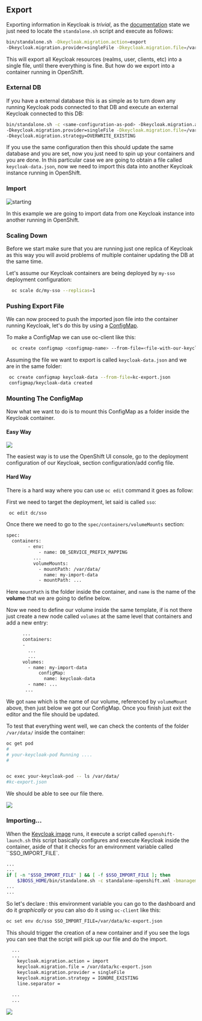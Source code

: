 ## Export

Exporting information in Keycloak is *trivial*, as the [documentation](https://www.keycloak.org/docs/2.5/server_admin/topics/export-import.html) state we just need to locate the ``standalone.sh`` script and execute as follows: 


```sh
bin/standalone.sh -Dkeycloak.migration.action=export
-Dkeycloak.migration.provider=singleFile -Dkeycloak.migration.file=/var/tmp/keycloak-data.json
```

This will export all Keycloak resources (realms, user, clients, etc) into a single file, until there everything is fine. But how do we export into a container running in OpenShift. 


### External DB

If you have a external database this is as simple as to turn down any running Keycloak pods connected to that DB and execute an external Keycloak connected to this DB: 

```sh
bin/standalone.sh -c <same-configuration-as-pod> -Dkeycloak.migration.action=import
-Dkeycloak.migration.provider=singleFile -Dkeycloak.migration.file=/var/tmp/keycloak-data.json
-Dkeycloak.migration.strategy=OVERWRITE_EXISTING
``` 

If you use the same configuration then this should update the same database and you are set, now you just need to spin up your containers and you are done. In this particular case we are going to obtain a file called ``keycloak-data.json``, now we need to import this data into another Keycloak instance running in OpenShift. 

### Import 

![starting](https://github.com/cesarvr/keycloak-examples/blob/master/import-export/img/begin.gif?raw=true)

In this example we are going to import data from one Keycloak instance into another running in OpenShift.  

### Scaling Down 

Before we start make sure that you are running just one replica of Keycloak as this way you will avoid problems of multiple container updating the DB at the same time. 

Let's assume our Keycloak containers are being deployed by ``my-sso`` deployment configuration: 

```sh
  oc scale dc/my-sso --replicas=1
```

### Pushing Export File

We can now proceed to push the imported json file into the container running Keycloak, let's do this by using a [ConfigMap](https://kubernetes.io/docs/tasks/configure-pod-container/configure-pod-configmap/#add-configmap-data-to-a-volume).

To make a ConfigMap we can use oc-client like this: 

```sh
  oc create configmap <configmap-name> --from-file=<file-with-our-keycloak-data>
```

Assuming the file we want to export is called ``keycloak-data.json`` and we are in the same folder: 

```sh 
 oc create configmap keycloak-data --from-file=kc-export.json
 configmap/keycloak-data created
```


### Mounting The ConfigMap

Now what we want to do is to mount this ConfigMap as a folder inside the Keycloak container.  

#### Easy Way 

![](https://github.com/cesarvr/keycloak-examples/blob/master/import-export/img/mounting_volume.gif?raw=true)

The easiest way is to use the OpenShift UI console, go to the deployment configuration of our Keycloak, section configuration/add config file.


#### Hard Way 

There is a hard way where you can use ``oc edit`` command it goes as follow: 


First we need to target the deployment, let said is called ``sso``: 

```sh
 oc edit dc/sso
```

Once there we need to go to the ```spec/containers/volumeMounts``` section: 

```xml
spec:
  containers:
        - env:
            - name: DB_SERVICE_PREFIX_MAPPING
          ...
          volumeMounts:
            - mountPath: /var/data/
              name: my-import-data
            - mountPath: ...
```

Here ``mountPath`` is the folder inside the container, and ``name`` is the name of the **volume** that we are going to define below.  


Now we need to define our volume inside the same template, if is not there just create a new node called ``volumes`` at the same level that containers and add a new entry: 

```xml
      ...
      containers:
      - 
        ...
        ...
      volumes:
        - name: my-import-data
            configMap:
              name: keycloak-data
        - name: ...
       ...
```

We got ``name`` which is the name of our volume, referenced by ``volumeMount`` above, then just below we got our ConfigMap. Once you finish just exit the editor and the file should be updated. 

To test that everything went well, we can check the contents of the folder ``/var/data/`` inside the container: 

```sh
oc get pod 
#
# your-keycloak-pod Running ....
#


oc exec your-keycloak-pod -- ls /var/data/
#kc-export.json
```

We should be able to see our file there.

![](https://github.com/cesarvr/keycloak-examples/blob/master/import-export/img/check_volume.gif?raw=true)


### Importing... 

When the [Keycloak image](https://access.redhat.com/containers/?tab=overview#/registry.access.redhat.com/redhat-sso-7/sso73-openshift) runs, it execute a script called ``openshift-launch.sh`` this script basically configures and execute Keycloak inside the container, aside of that it checks for an environment variable called ``SSO_IMPORT_FILE`. 

```sh
...
...
if [ -n "$SSO_IMPORT_FILE" ] && [ -f $SSO_IMPORT_FILE ]; then
    $JBOSS_HOME/bin/standalone.sh -c standalone-openshift.xml -bmanagement 127.0.0.1 $JBOSS_HA_ARGS ${JBOSS_MESSAGING_ARGS} -Dkeycloak.migration.action=import -Dkeycloak.migration.provider=singleFile
...
...
```

So let's declare : this environment variable you can go to the dashboard and do it *graphically* or you can also do it using ``oc-client`` like this: 

```sh
oc set env dc/sso SSO_IMPORT_FILE=/var/data/kc-export.json
```

This should trigger the creation of a new container and if you see the logs you can see that the script will pick up our file and do the import. 

```sh
  ...
  ...
	keycloak.migration.action = import
	keycloak.migration.file = /var/data/kc-export.json
	keycloak.migration.provider = singleFile
	keycloak.migration.strategy = IGNORE_EXISTING
	line.separator =

  ...
  ...
```

![](https://github.com/cesarvr/keycloak-examples/blob/master/import-export/img/final.gif?raw=true)



















 


















